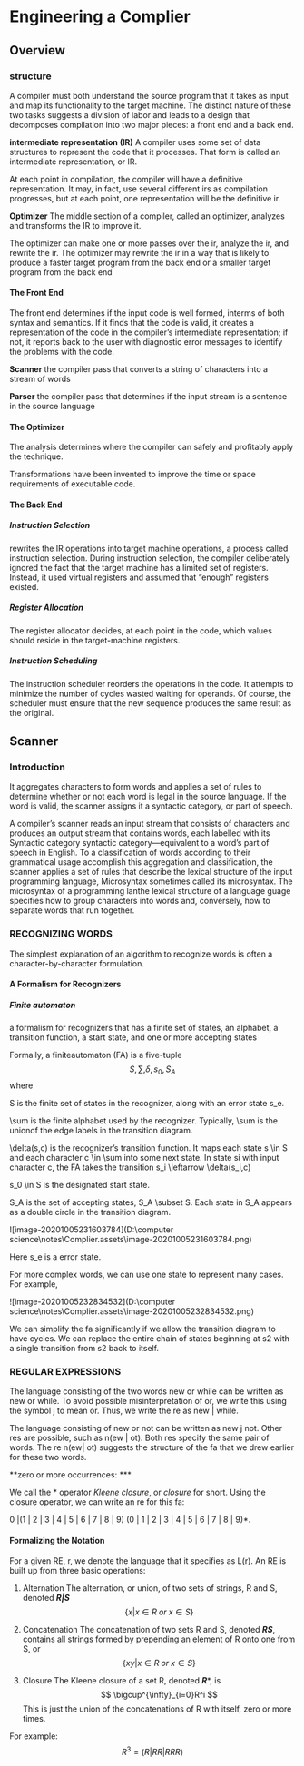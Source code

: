 # Engineering a Complier



## Overview

### structure

A compiler must both understand the source program that it takes as input and map its functionality to the target machine. The distinct nature of these two tasks suggests a division of labor and leads to a design that decomposes compilation into two major pieces: a front end and a back end.

**intermediate representation (IR)**  A compiler uses some set of data structures to represent the code that it processes. That form is called an intermediate representation, or IR.

At each point in compilation, the compiler will have a definitive representation. It may, in fact, use several different irs as compilation progresses, but at each point, one representation will be the definitive ir.



**Optimizer**  The middle section of a compiler, called an optimizer, analyzes and transforms the IR to improve it.

The optimizer can make one or more passes over the ir, analyze the ir, and rewrite the ir. The optimizer may rewrite the ir in a way that is likely to produce a faster target program from the back end or a smaller target program from the back end



#### The Front End

The front end determines if the input code is well formed, interms of both syntax and semantics. If it finds that the code is valid, it creates a representation of the code in the compiler’s intermediate representation; if not, it reports back to the user with diagnostic error messages to identify the problems with the code.

**Scanner**  the compiler pass that converts a string of characters into a stream of words

**Parser**  the compiler pass that determines if the input stream is a sentence in the source language



#### The Optimizer

The analysis determines where the compiler can safely and profitably apply the technique.

Transformations have been invented to improve the time or space requirements of executable code.



#### The Back End

##### **Instruction Selection**  

rewrites the IR operations into target machine operations, a process called instruction selection. During instruction selection, the compiler deliberately ignored the fact that the target machine has a limited set of registers. Instead, it used virtual registers and assumed that “enough” registers existed.

##### **Register Allocation**  

The register allocator decides, at each point in the code, which values should reside in the target-machine registers.

##### Instruction Scheduling

The instruction scheduler reorders the operations in the code. It attempts to minimize the number of cycles wasted waiting for operands. Of course, the scheduler must ensure that the new sequence produces the same result as the original.







## Scanner

### Introduction

It aggregates characters to form words and applies a set of rules to determine whether or not each word is legal in the source language. If the word is valid, the scanner assigns it a syntactic category, or part of speech.

A compiler’s scanner reads an input stream that consists of characters and produces an output stream that contains words, each labelled with its Syntactic category syntactic category—equivalent to a word’s part of speech in English. To a classification of words according to their grammatical usage accomplish this aggregation and classification, the scanner applies a set of rules that describe the lexical structure of the input programming language, Microsyntax sometimes called its microsyntax. The microsyntax of a programming lanthe lexical structure of a language guage specifies how to group characters into words and, conversely, how to separate words that run together.





### RECOGNIZING WORDS

The simplest explanation of an algorithm to recognize words is often a character-by-character formulation.



#### A Formalism for Recognizers

##### Finite automaton  

a formalism for recognizers that has a finite set of
states, an alphabet, a transition function, a start
state, and one or more accepting states

Formally, a finiteautomaton (FA) is a five-tuple 
$$
S, \sum, \delta, s_0, S_A
$$
where

S is the finite set of states in the recognizer, along with an error state s_e.

\sum is the finite alphabet used by the recognizer. Typically, \sum is the unionof the edge labels in the transition diagram.

\delta(s,c) is the recognizer’s transition function. It maps each state s \in S and each character c \in \sum into some next state. In state si with input character c, the FA takes the transition s_i \leftarrow \delta(s_i,c)

s_0 \in S is the designated start state.

S_A is the set of accepting states, S_A \subset S. Each state in S_A appears as a double circle in the transition diagram.

![image-20201005231603784](D:\computer science\notes\Complier.assets\image-20201005231603784.png)

Here s_e is a error state.



For more  complex words, we can use one state to represent many cases. For example,

![image-20201005232834532](D:\computer science\notes\Complier.assets\image-20201005232834532.png)



We can simplify the fa significantly if we allow the transition diagram to
have cycles. We can replace the entire chain of states beginning at s2 with a single transition from s2 back to itself.



### REGULAR EXPRESSIONS

The language consisting of the two words new or while can be written
as new or while. To avoid possible misinterpretation of or, we write
this using the symbol j to mean or. Thus, we write the re as
new | while.

The language consisting of new or not can be written as new j not.
Other res are possible, such as n(ew | ot). Both res specify the same
pair of words. The re n(ew| ot) suggests the structure of the fa that we drew earlier for these two words.



**zero or more occurrences: ***

We call the * operator *Kleene closure*, or *closure* for short.
Using the closure operator, we can write an re for this fa:

0 |(1 | 2 | 3 | 4 | 5 | 6 | 7 | 8 | 9) (0 | 1 | 2 | 3 | 4 | 5 | 6 | 7 | 8 | 9)*.

#### Formalizing the Notation
For a given RE, r, we denote the language that it specifies as L(r). An RE is built up from three basic operations:
1. Alternation The alternation, or union, of two sets of strings, R and S, denoted ***R|S*** 
$$
  \{ x|x \in R \; or\; x \in S \}
$$

2. Concatenation The concatenation of two sets R and S, denoted ***RS***, contains all strings formed by prepending an element of R onto one from S, or 
  $$
\{ xy|x \in R\; or \; x \in S\}
  $$
  
3. Closure The Kleene closure of a set R, denoted ***R****, is
  $$
  \bigcup^{\infty}_{i=0}R^i
  $$
  This is just the union of the concatenations of R with itself, zero or more times.

For example:
$$
R^3=(R|RR|RRR)
$$
